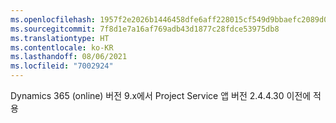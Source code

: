 ```yaml
---
ms.openlocfilehash: 1957f2e2026b1446458dfe6aff228015cf549d9bbaefc2089d0f5b07275c4eb5
ms.sourcegitcommit: 7f8d1e7a16af769adb43d1877c28fdce53975db8
ms.translationtype: HT
ms.contentlocale: ko-KR
ms.lasthandoff: 08/06/2021
ms.locfileid: "7002924"
---
```

Dynamics 365 (online) 버전 9.x에서 Project Service 앱 버전 2.4.4.30 이전에 적용
